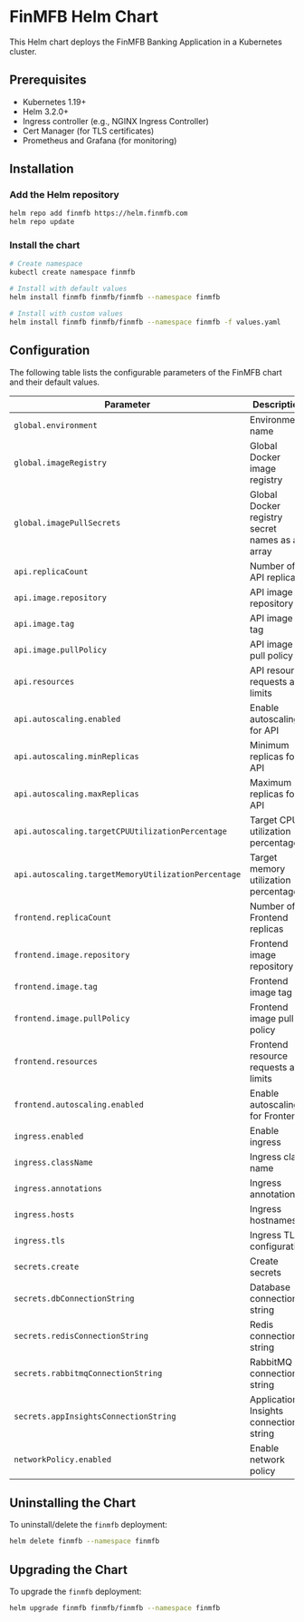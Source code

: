 # FinMFB Helm Chart

This Helm chart deploys the FinMFB Banking Application in a Kubernetes cluster.

## Prerequisites

- Kubernetes 1.19+
- Helm 3.2.0+
- Ingress controller (e.g., NGINX Ingress Controller)
- Cert Manager (for TLS certificates)
- Prometheus and Grafana (for monitoring)

## Installation

### Add the Helm repository

```bash
helm repo add finmfb https://helm.finmfb.com
helm repo update
```

### Install the chart

```bash
# Create namespace
kubectl create namespace finmfb

# Install with default values
helm install finmfb finmfb/finmfb --namespace finmfb

# Install with custom values
helm install finmfb finmfb/finmfb --namespace finmfb -f values.yaml
```

## Configuration

The following table lists the configurable parameters of the FinMFB chart and their default values.

| Parameter | Description | Default |
|-----------|-------------|---------|
| `global.environment` | Environment name | `production` |
| `global.imageRegistry` | Global Docker image registry | `""` |
| `global.imagePullSecrets` | Global Docker registry secret names as an array | `[]` |
| `api.replicaCount` | Number of API replicas | `3` |
| `api.image.repository` | API image repository | `finmfb-api` |
| `api.image.tag` | API image tag | `latest` |
| `api.image.pullPolicy` | API image pull policy | `Always` |
| `api.resources` | API resource requests and limits | See `values.yaml` |
| `api.autoscaling.enabled` | Enable autoscaling for API | `true` |
| `api.autoscaling.minReplicas` | Minimum replicas for API | `3` |
| `api.autoscaling.maxReplicas` | Maximum replicas for API | `10` |
| `api.autoscaling.targetCPUUtilizationPercentage` | Target CPU utilization percentage | `70` |
| `api.autoscaling.targetMemoryUtilizationPercentage` | Target memory utilization percentage | `80` |
| `frontend.replicaCount` | Number of Frontend replicas | `3` |
| `frontend.image.repository` | Frontend image repository | `finmfb-frontend` |
| `frontend.image.tag` | Frontend image tag | `latest` |
| `frontend.image.pullPolicy` | Frontend image pull policy | `Always` |
| `frontend.resources` | Frontend resource requests and limits | See `values.yaml` |
| `frontend.autoscaling.enabled` | Enable autoscaling for Frontend | `true` |
| `ingress.enabled` | Enable ingress | `true` |
| `ingress.className` | Ingress class name | `nginx` |
| `ingress.annotations` | Ingress annotations | See `values.yaml` |
| `ingress.hosts` | Ingress hostnames | See `values.yaml` |
| `ingress.tls` | Ingress TLS configuration | See `values.yaml` |
| `secrets.create` | Create secrets | `true` |
| `secrets.dbConnectionString` | Database connection string | `""` |
| `secrets.redisConnectionString` | Redis connection string | `""` |
| `secrets.rabbitmqConnectionString` | RabbitMQ connection string | `""` |
| `secrets.appInsightsConnectionString` | Application Insights connection string | `""` |
| `networkPolicy.enabled` | Enable network policy | `true` |

## Uninstalling the Chart

To uninstall/delete the `finmfb` deployment:

```bash
helm delete finmfb --namespace finmfb
```

## Upgrading the Chart

To upgrade the `finmfb` deployment:

```bash
helm upgrade finmfb finmfb/finmfb --namespace finmfb
```